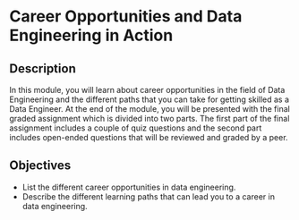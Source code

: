# Career Opportunities and Data Engineering in Action <br/>

## Description <br/>
In this module, you will learn about career opportunities in the field of Data Engineering and the different paths that you can take for getting skilled as a Data Engineer. At the end of the module, you will be presented with the final graded assignment which is divided into two parts. The first part of the final assignment includes a couple of quiz questions and the second part includes open-ended questions that will be reviewed and graded by a peer. <br/>

## Objectives <br/>
* List the different career opportunities in data engineering.
* Describe the different learning paths that can lead you to a career in data engineering. <br><br>
